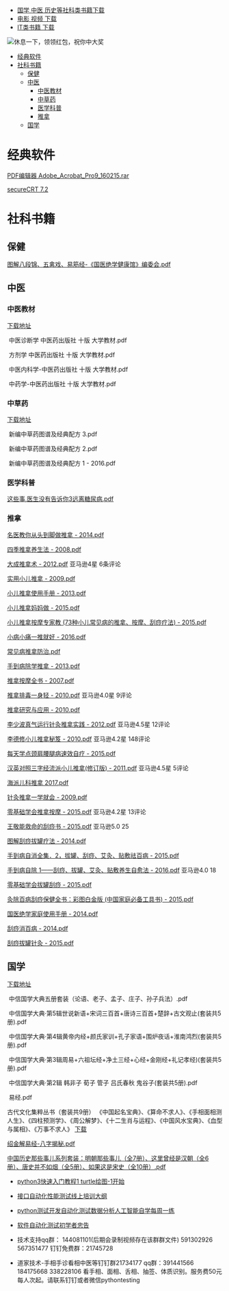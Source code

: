  * [国学 中医 历史等社科类书籍下载](https://github.com/china-testing/python-api-tesing/blob/master/society_books.md)
 * [电影 视频 下载](https://github.com/china-testing/python-api-tesing/blob/master/videos.md)
 * [IT类书籍 下载](https://github.com/china-testing/python-api-tesing/blob/master/books.md)

![休息一下，领领红包，祝你中大奖](https://github.com/china-testing/python-api-tesing/blob/master/hongbao.png)


   * [经典软件](#经典软件)
   * [社科书籍](#社科书籍)
      * [保健](#保健)
      * [中医](#中医)
         * [中医教材](#中医教材)
         * [中草药](#中草药)
         * [医学科普](#医学科普)
         * [推拿](#推拿)
      * [国学](#国学)

      
# 经典软件

[PDF编辑器 Adobe_Acrobat_Pro9_160215.rar](https://home.pipipan.com/#item-files/action-index/folder_id-29785334)

[secureCRT 7.2](https://itbooks.pipipan.com/fs/18113597-310081425)
     

# 社科书籍	

## 保健

[图解八段锦、五禽戏、易筋经-《国医绝学健康馆》编委会.pdf](https://itbooks.pipipan.com/fs/18113597-313704156)


## 中医

### 中医教材

[下载地址](https://itbooks.pipipan.com/dir/18113597-29674213-109e74/)

 中医诊断学 中医药出版社 十版 大学教材.pdf

 方剂学 中医药出版社 十版 大学教材.pdf

 中医内科学-中医药出版社 十版 大学教材.pdf

 中药学-中医药出版社 十版 大学教材.pdf




### 中草药

[下载地址](https://itbooks.pipipan.com/dir/18113597-29685500-5ee212/)

 新编中草药图谱及经典配方 3.pdf

 新编中草药图谱及经典配方 2.pdf

 新编中草药图谱及经典配方 1 - 2016.pdf


### 医学科普

[这些事,医生没有告诉你3远离糖尿病.pdf](https://itbooks.pipipan.com/fs/18113597-309469921)


### 推拿

[名医教你从头到脚做推拿 \- 2014.pdf](https://itbooks.pipipan.com/fs/18113597-314557912)

[四季推拿养生法 \- 2008.pdf](https://itbooks.pipipan.com/fs/18113597-314728500)

[大成推拿术 \- 2012.pdf](https://itbooks.pipipan.com/fs/18113597-314557866) 亚马逊4星 6条评论

[实用小儿推拿 \- 2009.pdf](https://itbooks.pipipan.com/fs/18113597-314728554)

[小儿推拿使用手册 \- 2013.pdf](https://itbooks.pipipan.com/fs/18113597-314728483)

[小儿推拿妈妈做 \- 2015.pdf](https://itbooks.pipipan.com/fs/18113597-314728476)

[小儿推拿按摩专家教 (73种小儿常见病的推拿、按摩、刮痧疗法) - 2015.pdf](https://itbooks.pipipan.com/fs/18113597-314557948)

[小病小痛一推就好 \- 2016.pdf](https://itbooks.pipipan.com/fs/18113597-314557927)

[常见病推拿防治.pdf](https://itbooks.pipipan.com/fs/18113597-314728459)

[手到病除学推拿 \- 2013.pdf](https://itbooks.pipipan.com/fs/18113597-314728458)

[推拿按摩全书 \- 2007.pdf](https://itbooks.pipipan.com/fs/18113597-314557917)

[推拿排毒一身轻 \- 2010.pdf](https://itbooks.pipipan.com/fs/18113597-314728506) 亚马逊4.0星 9评论

[推拿研究与应用 \- 2010.pdf](https://itbooks.pipipan.com/fs/18113597-314728539)

[李少波真气运行针灸推拿实践 \- 2012.pdf](https://itbooks.pipipan.com/fs/18113597-314728551) 亚马逊4.5星 12评论

[李德修小儿推拿秘笈 \- 2010.pdf](https://itbooks.pipipan.com/fs/18113597-314557879) 亚马逊4.2星 148评论

[每天学点颈肩腰腿病速效自疗 \- 2015.pdf](https://itbooks.pipipan.com/fs/18113597-314557902)

[汉英对照三字经流派小儿推拿(修订版) \- 2011.pdf](https://itbooks.pipipan.com/fs/18113597-314728470) 亚马逊4.5星 5评论

[海派儿科推拿 2017.pdf](https://itbooks.pipipan.com/fs/18113597-314557878)

[针灸推拿一学就会 \- 2009.pdf](https://itbooks.pipipan.com/fs/18113597-314728489)

[零基础学会推拿按摩 \- 2015.pdf](https://itbooks.pipipan.com/fs/18113597-314557891) 亚马逊4.2星 13评论

[王敬能救命的刮痧书 \- 2015.pdf](https://itbooks.pipipan.com/fs/18113597-314934000) 亚马逊5.0 25

[图解刮痧拔罐疗法 \- 2014.pdf](https://itbooks.pipipan.com/fs/18113597-314933874)

[手到病自消全集．2，拔罐、刮痧、艾灸、贴敷祛百病 - 2015.pdf](https://itbooks.pipipan.com/fs/18113597-314933790)

[手到病自除 1——刮痧、拔罐、艾灸、贴敷养生自愈法 - 2016.pdf](https://itbooks.pipipan.com/fs/18113597-314933352) 亚马逊4.0 18 

[零基础学会拔罐刮痧 \- 2015.pdf](https://itbooks.pipipan.com/fs/18113597-314933305)

[灸除百病刮痧保健全书：彩图白金版 (中国家庭必备工具书) \- 2015.pdf](https://itbooks.pipipan.com/fs/18113597-314933283)

[国医绝学家庭使用手册 \- 2014.pdf](https://itbooks.pipipan.com/fs/18113597-314933241)

[刮痧消百病 \- 2014.pdf](https://itbooks.pipipan.com/fs/18113597-314933188)

[刮痧拔罐针灸 \- 2015.pdf](https://itbooks.pipipan.com/fs/18113597-314933139)



## 国学

[下载地址](https://itbooks.pipipan.com/dir/18113597-29730656-fb45e3/)

 中信国学大典五册套装（论语、老子、孟子、庄子、孙子兵法）.pdf

 中信国学大典·第5辑世说新语+宋词三百首+唐诗三百首+楚辞+古文观止(套装共5册).pdf

 中信国学大典·第4辑黄帝内经+颜氏家训+孔子家语+围炉夜话+淮南鸿烈(套装共5册).pdf

 中信国学大典·第3辑周易+六祖坛经+净土三经+心经+金刚经+礼记孝经)(套装共5册).pdf

 中信国学大典·第2辑 韩非子 荀子 管子 吕氏春秋 鬼谷子(套装共5册).pdf

 易经.pdf

 古代文化集粹丛书（套装共9册） 《中国起名宝典》、《算命不求人》、《手相面相测人生》、《四柱预测学》、《周公解梦》、《十二生肖与运程》、《中国风水宝典》、《血型与属相》、《万事不求人》 [下载](https://itbooks.pipipan.com/fs/18113597-309512247)

[绍金解易经-八字揭秘.pdf](https://itbooks.pipipan.com/fs/18113597-309507364)

[中国历史那些事儿系列套装：明朝那些事儿（全7册）、这里曾经是汉朝（全6册）、唐史并不如烟（全5册）、如果这是宋史（全10册）.pdf](https://itbooks.pipipan.com/fs/18113597-309521853)


 * [python3快速入门教程1 turtle绘图-1开始](https://china-testing.github.io/python3_crash1.html)
 * [接口自动化性能测试线上培训大纲](https://china-testing.github.io/testing_training.html)
 * [python测试开发自动化测试数据分析人工智能自学每周一练](https://china-testing.github.io/python_weeks.html)
 * [软件自动化测试初学者忠告](https://china-testing.github.io/testing_automation_tips.html)


* 技术支持qq群： 144081101(后期会录制视频存在该群群文件) 591302926 567351477 钉钉免费群：21745728 

* 道家技术-手相手诊看相中医等钉钉群21734177 qq群：391441566 184175668 338228106 看手相、面相、舌相、抽签、体质识别。服务费50元每人次起。请联系钉钉或者微信pythontesting
